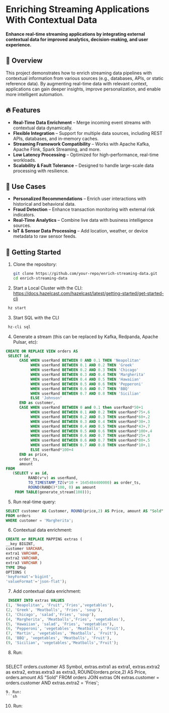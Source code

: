 # Enriching Streaming Applications With Contextual Data

**Enhance real-time streaming applications by integrating external contextual data for improved analytics, decision-making, and user experience.**

## 🚀 Overview
This project demonstrates how to enrich streaming data pipelines with contextual information from various sources (e.g., databases, APIs, or static reference data). By augmenting real-time data with relevant context, applications can gain deeper insights, improve personalization, and enable more intelligent automation.

## 🔥 Features
- **Real-Time Data Enrichment** – Merge incoming event streams with contextual data dynamically.
- **Flexible Integration** – Support for multiple data sources, including REST APIs, databases, and in-memory caches.
- **Streaming Framework Compatibility** – Works with Apache Kafka, Apache Flink, Spark Streaming, and more.
- **Low Latency Processing** – Optimized for high-performance, real-time workloads.
- **Scalability & Fault Tolerance** – Designed to handle large-scale data processing with resilience.

## 🎯 Use Cases
- **Personalized Recommendations** – Enrich user interactions with historical and behavioral data.
- **Fraud Detection** – Enhance transaction monitoring with external risk indicators.
- **Real-Time Analytics** – Combine live data with business intelligence sources.
- **IoT & Sensor Data Processing** – Add location, weather, or device metadata to raw sensor feeds.

  
## 📌 Getting Started
1. Clone the repository:
   ```sh
   git clone https://github.com/your-repo/enrich-streaming-data.git
   cd enrich-streaming-data
   ``` 
2. Start a Local Cluster with the CLI: https://docs.hazelcast.com/hazelcast/latest/getting-started/get-started-cli
  ```sh
   hz start
   ``` 
3. Start SQL with the CLI
  ```sh
   hz-cli sql
   ``` 
4. Generate a stream (this can be replaced by Kafka, Redpanda, Apache Pulsar, etc):
 ```sql
 CREATE OR REPLACE VIEW orders AS
  SELECT id,
       CASE WHEN userRand BETWEEN 0 AND 0.1 THEN 'Neapolitan'
            WHEN userRand BETWEEN 0.1 AND 0.2 THEN 'Greek'
            WHEN userRand BETWEEN 0.2 AND 0.3 THEN 'Chicago'
            WHEN userRand BETWEEN 0.3 AND 0.4 THEN 'Margherita'
            WHEN userRand BETWEEN 0.4 AND 0.5 THEN 'Hawaiian'
            WHEN userRand BETWEEN 0.5 AND 0.6 THEN 'Pepperoni'
            WHEN userRand BETWEEN 0.6 AND 0.7 THEN 'BBQ'
            WHEN userRand BETWEEN 0.7 AND 0.8 THEN 'Sicilian'
            ELSE 'Johnson'
       END as customer,
       CASE WHEN userRand BETWEEN 0 and 0.1 then userRand*50+1
            WHEN userRand BETWEEN 0.1 AND 0.2 THEN userRand*75+.6
            WHEN userRand BETWEEN 0.2 AND 0.3 THEN userRand*60+.2
            WHEN userRand BETWEEN 0.3 AND 0.4 THEN userRand*30+.3
            WHEN userRand BETWEEN 0.4 AND 0.5 THEN userRand*43+.7
            WHEN userRand BETWEEN 0.5 AND 0.6 THEN userRand*100+.4
            WHEN userRand BETWEEN 0.6 AND 0.7 THEN userRand*25+.8
            WHEN userRand BETWEEN 0.6 AND 0.7 THEN userRand*80+.5
            WHEN userRand BETWEEN 0.7 AND 0.8 THEN userRand*10+.1
            ELSE userRand*100+4
       END as price,
       order_ts,
       amount
FROM
    (SELECT v as id,
           RAND(v*v) as userRand,
           TO_TIMESTAMP_TZ(v*10 + 1645484400000) as order_ts,
           ROUND(RAND()*100, 0) as amount
     FROM TABLE(generate_stream(100)));
   ``` 
5. Run real-time query:
 ```sql
SELECT customer AS Customer, ROUND(price,2) AS Price, amount AS "Sold"
FROM orders
WHERE customer = 'Margherita';
   ``` 
6. Contextual data enrichment:
 ```sql
CREATE or REPLACE MAPPING extras (
__key BIGINT,
customer VARCHAR,
extra1 VARCHAR,
extra2 VARCHAR,
extra3 VARCHAR )
TYPE IMap
OPTIONS (
'keyFormat'='bigint',
'valueFormat'='json-flat');
   ``` 
7. Add contextual data enrichment:
 ```sql
  INSERT INTO extras VALUES
(1, 'Neapolitan', 'Fruit','Fries','vegetables'),
(2, 'Greek', 'Meatballs', 'Fries', 'soup'),
(3, 'Chicago', 'salad','Fries', 'soup'),
(4, 'Margherita', 'Meatballs','Fries', 'vegetables'),
(5, 'Hawaiian', 'salad', 'Fries', 'vegetables'),
(6, 'Pepperoni', 'vegetables', 'Meatballs', 'Fruit'),
(7, 'Martin', 'vegetables', 'Meatballs', 'Fruit'),
(8, 'BBQ', 'vegetables', 'Meatballs', 'Fruit'),
(9, 'Sicilian', 'vegetables','Meatballs','Fruit');
   ``` 
8. Run:
   ```sql
  SELECT
    orders.customer AS Symbol,
    extras.extra1 as extra1,
    extras.extra2 as extra2,
    extras.extra3 as extra3,
     ROUND(orders.price,2) AS Price,
     orders.amount AS "Sold"
FROM orders
JOIN extras
ON extras.customer = orders.customer 
AND extras.extra2 = 'Fries';
   ``` 
9. Run:
  ```sh
  
   ``` 
10. Run:
  ```sh
  
   ``` 
